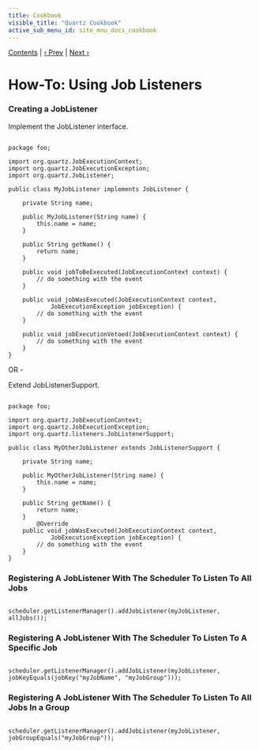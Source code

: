 ```yaml
---
title: Cookbook
visible_title: "Quartz Cookbook"
active_sub_menu_id: site_mnu_docs_cookbook
---
```

<div class="secNavPanel"><a href=".">Contents</a> | <a href="JobTriggers.md">&lsaquo;&nbsp;Prev</a> | <a href="TriggerListeners.md">Next&nbsp;&rsaquo;</a></div>





# How-To: Using Job Listeners

### Creating a JobListener

Implement the JobListener interface.

<pre class="prettyprint highlight"><code class="language-java" data-lang="java">
package foo;

import org.quartz.JobExecutionContext;
import org.quartz.JobExecutionException;
import org.quartz.JobListener;

public class MyJobListener implements JobListener {

    private String name;

    public MyJobListener(String name) {
        this.name = name;
    }

    public String getName() {
        return name;
    }

    public void jobToBeExecuted(JobExecutionContext context) {
        // do something with the event
    }

    public void jobWasExecuted(JobExecutionContext context,
            JobExecutionException jobException) {
        // do something with the event
    }

    public void jobExecutionVetoed(JobExecutionContext context) {
        // do something with the event
    }
}
</code></pre>


OR -

Extend JobListenerSupport.

<pre class="prettyprint highlight"><code class="language-java" data-lang="java">
package foo;

import org.quartz.JobExecutionContext;
import org.quartz.JobExecutionException;
import org.quartz.listeners.JobListenerSupport;

public class MyOtherJobListener extends JobListenerSupport {

    private String name;

    public MyOtherJobListener(String name) {
        this.name = name;
    }

    public String getName() {
        return name;
    }
        @Override
    public void jobWasExecuted(JobExecutionContext context,
            JobExecutionException jobException) {
        // do something with the event
    }
}
</code></pre>


### Registering A JobListener With The Scheduler To Listen To All Jobs


<pre class="prettyprint highlight"><code class="language-java" data-lang="java">
scheduler.getListenerManager().addJobListener(myJobListener, allJobs());
</code></pre>


### Registering A JobListener With The Scheduler To Listen To A Specific Job


<pre class="prettyprint highlight"><code class="language-java" data-lang="java">
scheduler.getListenerManager().addJobListener(myJobListener, jobKeyEquals(jobKey("myJobName", "myJobGroup")));
</code></pre>


### Registering A JobListener With The Scheduler To Listen To All Jobs In a Group


<pre class="prettyprint highlight"><code class="language-java" data-lang="java">
scheduler.getListenerManager().addJobListener(myJobListener, jobGroupEquals("myJobGroup"));
</code></pre>
